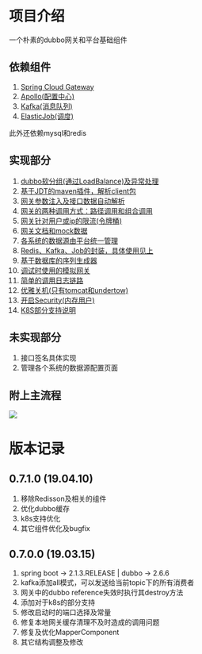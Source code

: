 # 项目介绍
一个朴素的dubbo网关和平台基础组件

## 依赖组件
1. [Spring Cloud Gateway](quickstart/d1.spring-cloud-gateway.md)
2. [Apollo(配置中心)](quickstart/d2.config-center.md)
3. [Kafka(消息队列)](quickstart/d3.kafka-wrapper.md)
4. [ElasticJob(调度)](quickstart/d4.elasticjob-wrapper.md)

此外还依赖mysql和redis

## 实现部分
1. [dubbo软分组(通过LoadBalance)及异常处理](quickstart/i1.dubbo-soft-balance.md)
2. [基于JDT的maven插件，解析client包](quickstart/i2.maven-plugin.md)
3. [网关参数注入及接口数据自动解析](quickstart/i3.inject-and-parse.md)
4. [网关的两种调用方式：路径调用和组合调用](quickstart/i4.calling-mode.md)
5. [网关针对用户或ip的限流(令牌桶)](quickstart/i5.token-bucket.md)
6. [网关文档和mock数据](quickstart/i6.doc-and-mock.md)
7. [各系统的数据源由平台统一管理](quickstart/i7.source-by-platform.md)
8. [Redis、Kafka、Job的封装，具体使用见上](quickstart/i8.module-component.md)
9. [基于数据库的序列生成器](quickstart/i9.sequence-component.md)
10. [调试时使用的模拟网关](quickstart/i10.simple-gateway.md)
11. [简单的调用日志链路](quickstart/i11.simple-call-link.md)
12. [优雅关机(只有tomcat和undertow)](quickstart/i12.graceful-shutdown.md)
13. [开启Security(内存用户)](quickstart/i13.spring-security-simple.md)
14. [K8S部分支持说明](quickstart/i14.k8s-support.md)

## 未实现部分
1. 接口签名具体实现
2. 管理各个系统的数据源配置页面

## 附上主流程
![](quickstart/process.png)

# 版本记录
## 0.7.1.0 (19.04.10)
1. 移除Redisson及相关的组件
2. 优化dubbo缓存
3. k8s支持优化
4. 其它组件优化及bugfix

## 0.7.0.0 (19.03.15)
1. spring boot -> 2.1.3.RELEASE | dubbo -> 2.6.6
2. kafka添加all模式，可以发送给当前topic下的所有消费者
3. 网关中的dubbo reference失效时执行其destroy方法
4. 添加对于k8s的部分支持
5. 修改启动时的端口选择及常量
6. 修复本地网关缓存清理不及时造成的调用问题
7. 修复及优化MapperComponent
8. 其它结构调整及修改